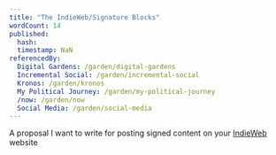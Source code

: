 ```yaml
---
title: "The IndieWeb/Signature Blocks"
wordCount: 14
published:
  hash: 
  timestamp: NaN
referencedBy:
  Digital Gardens: /garden/digital-gardens
  Incremental Social: /garden/incremental-social
  Kronos: /garden/kronos
  My Political Journey: /garden/my-political-journey
  /now: /garden/now
  Social Media: /garden/social-media
---
```


A proposal I want to write for posting signed content on your [IndieWeb](/garden/the-small-web) website
